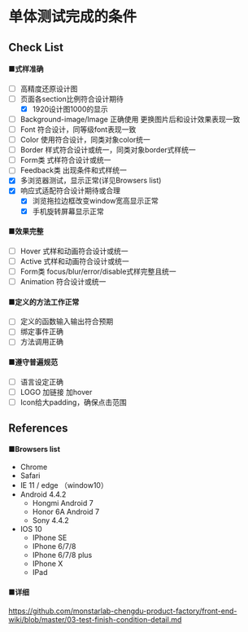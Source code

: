 # 单体测试完成的条件

## Check List

#### ■式样准确
- [ ] 高精度还原设计图 
- [ ] 页面各section比例符合设计期待
  - [x] 1920设计图1000的显示 
- [ ] Background-image/Image 正确使用 更换图片后和设计效果表现一致
- [ ] Font 符合设计，同等级font表现一致
- [ ] Color 使用符合设计，同类对象color统一
- [ ] Border 样式符合设计或统一，同类对象border式样统一
- [ ] Form类 式样符合设计或统一
- [ ] Feedback类 出现条件和式样统一
- [x] 多浏览器测试，显示正常(详见Browsers list)
- [x] 响应式适配符合设计期待或合理
  - [x] 浏览拖拉边框改变window宽高显示正常
  - [x] 手机旋转屏幕显示正常

#### ■效果完整
- [ ] Hover 式样和动画符合设计或统一
- [ ] Active 式样和动画符合设计或统一
- [ ] Form类 focus/blur/error/disable式样完整且统一
- [ ] Animation 符合设计或统一

#### ■定义的方法工作正常
- [ ] 定义的函数输入输出符合预期
- [ ] 绑定事件正确
- [ ] 方法调用正确

#### ■遵守普遍规范
- [ ] 语言设定正确
- [ ] LOGO 加链接 加hover
- [ ] Icon给大padding，确保点击范围

## References

#### ■Browsers list
+ Chrome 
+ Safari
+ IE 11 / edge  （window10）
+ Android 4.4.2
  + Hongmi Android 7
  + Honor 6A Android 7
  + Sony 4.4.2  
+ IOS 10 
  + IPhone SE
  + IPhone 6/7/8
  + IPhone 6/7/8 plus
  + IPhone X
  + IPad

#### ■详细
https://github.com/monstarlab-chengdu-product-factory/front-end-wiki/blob/master/03-test-finish-condition-detail.md

